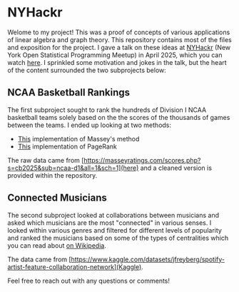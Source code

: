 # NYHackr
Welome to my project! This was a proof of concepts of various applications of linear algebra and graph theory. This repository contains most of the files and exposition for the project. I gave a talk on these ideas at [NYHackr](https://nyhackr.org//?utm_source=rstatsai) (New York Open Statistical Programming Meetup) in April 2025, which you can watch [here](https://www.youtube.com/watch?v=uV0g4zT4yEc). I sprinkled some motivation and jokes in the talk, but the heart of the content surrounded the two subprojects below:

## NCAA Basketball Rankings
The first subproject sought to rank the hundreds of Division I NCAA basketball teams solely based on the the scores of the thousands of games between the teams. I ended up looking at two methods:
- [This](https://yetanothermathblog.com/2016/12/03/sports-ranking-methods-1/) implementation of Massey's method
- [This](https://yetanothermathblog.com/2017/01/26/sports-ranking-methods-3/) implementation of PageRank

The raw data came from [https://masseyratings.com/scores.php?s=cb2025&sub=ncaa-d1&all=1&sch=1](here) and a cleaned version is provided within the repository.

## Connected Musicians
The second subproject looked at collaborations between musicians and asked which musicians are the most "connected" in various senses. I looked within various genres and filtered for different levels of popularity and ranked the musicians based on some of the types of centralities which you can read about [on Wikipedia](https://en.wikipedia.org/wiki/Centrality).

The data came from [https://www.kaggle.com/datasets/jfreyberg/spotify-artist-feature-collaboration-network](Kaggle). 

Feel free to reach out with any questions or comments!

